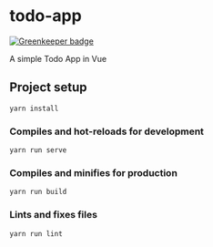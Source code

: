 # todo-app

[![Greenkeeper badge](https://badges.greenkeeper.io/nhathadt11/todo-app.svg)](https://greenkeeper.io/)

A simple Todo App in Vue

## Project setup
```
yarn install
```

### Compiles and hot-reloads for development
```
yarn run serve
```

### Compiles and minifies for production
```
yarn run build
```

### Lints and fixes files
```
yarn run lint
```
